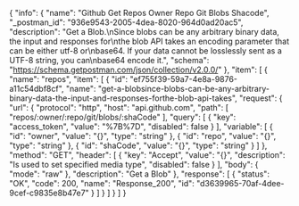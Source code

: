 {
  "info": {
    "name": "Github Get Repos Owner Repo Git Blobs Shacode",
    "_postman_id": "936e9543-2005-4dea-8020-964d0ad20ac5",
    "description": "Get a Blob.\nSince blobs can be any arbitrary binary data, the input and responses for\nthe blob API takes an encoding parameter that can be either utf-8 or\nbase64. If your data cannot be losslessly sent as a UTF-8 string, you can\nbase64 encode it.",
    "schema": "https://schema.getpostman.com/json/collection/v2.0.0/"
  },
  "item": [
    {
      "name": "repos",
      "item": [
        {
          "id": "ef755f39-59a7-4e8a-9876-a11c54dbf8cf",
          "name": "get-a-blobsince-blobs-can-be-any-arbitrary-binary-data-the-input-and-responses-forthe-blob-api-takes",
          "request": {
            "url": {
              "protocol": "http",
              "host": "api.github.com",
              "path": [
                "repos/:owner/:repo/git/blobs/:shaCode"
              ],
              "query": [
                {
                  "key": "access_token",
                  "value": "%7B%7D",
                  "disabled": false
                }
              ],
              "variable": [
                {
                  "id": "owner",
                  "value": "{}",
                  "type": "string"
                },
                {
                  "id": "repo",
                  "value": "{}",
                  "type": "string"
                },
                {
                  "id": "shaCode",
                  "value": "{}",
                  "type": "string"
                }
              ]
            },
            "method": "GET",
            "header": [
              {
                "key": "Accept",
                "value": "{}",
                "description": "Is used to set specified media type",
                "disabled": false
              }
            ],
            "body": {
              "mode": "raw"
            },
            "description": "Get a Blob"
          },
          "response": [
            {
              "status": "OK",
              "code": 200,
              "name": "Response_200",
              "id": "d3639965-70af-4dee-9cef-c9835e8b47e7"
            }
          ]
        }
      ]
    }
  ]
}